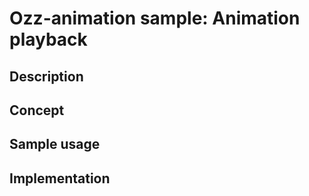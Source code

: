 # Ozz-animation sample: Animation playback

## Description

## Concept

## Sample usage

## Implementation
